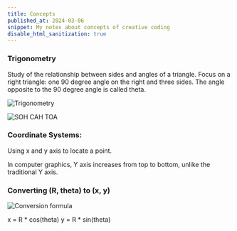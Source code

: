 ```yaml
---
title: Concepts
published_at: 2024-03-06
snippet: My notes about concepts of creative coding
disable_html_sanitization: true
---
```


### Trigonometry
Study of the relationship between sides and angles of a triangle.
Focus on a right triangle: one 90 degree angle on the right and three sides. The angle opposite to the 90 degree angle is called theta.

![Trigonometry](/concept_notes/trigo_1.png)

![SOH CAH TOA](/concept_notes/trigo_2.png)

### Coordinate Systems:
Using x and y axis to locate a point.

In computer graphics, Y axis increases from top to bottom, unlike the traditional Y axis.

### Converting (R, theta) to (x, y)

![Conversion formula](/concept_notes/convert.png)

x = R * cos(theta)
y = R * sin(theta)